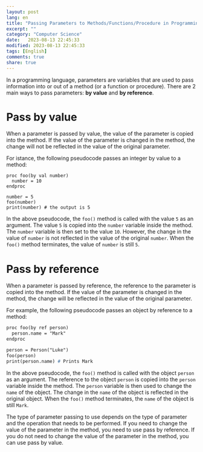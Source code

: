 ```yaml
--- 
layout: post
lang: en
title: "Passing Parameters to Methods/Functions/Procedure in Programming Languages"
excerpt: ""
category: "Computer Science"
date:   2023-08-13 22:45:33
modified: 2023-08-13 22:45:33
tags: [English]
comments: true
share: true
---
```


In a programming language, parameters are variables that are used to pass information into or out of a method (or a function or procedure). There are 2 main ways to pass parameters: **by value** and **by reference**.

# Pass by value

When a parameter is passed by value, the value of the parameter is copied into the method. If the value of the parameter is changed in the method, the change will not be reflected in the value of the original parameter.

For istance, the following pseudocode passes an integer by value to a method:

```
proc foo(by val number)
  number = 10
endproc

number = 5
foo(number)
print(number) # the output is 5
```
In the above pseudocode, the `foo()` method is called with the value `5` as an argument. The value `5` is copied into the `number` variable inside the method. The `number` variable is then set to the value `10`. However, the change in the value of `number` is not reflected in the value of the original `number`. When the `foo()` method terminates, the value of `number` is still `5`.

# Pass by reference

When a parameter is passed by reference, the reference to the parameter is copied into the method. If the value of the parameter is changed in the method, the change will be reflected in the value of the original parameter.

For example, the following pseudocode passes an object by reference to a method:

```pascal
proc foo(by ref person)
  person.name = "Mark"
endproc 

person = Person("Luke")
foo(person)
print(person.name) # Prints Mark
```

In the above pseudocode, the `foo()` method is called with the object `person` as an argument. The reference to the object `person` is copied into the `person` variable inside the method. The `person` variable is then used to change the `name` of the object. The change in the `name` of the object is reflected in the original object. When the `foo()` method terminates, the `name` of the object is still `Mark`.

The type of parameter passing to use depends on the type of parameter and the operation that needs to be performed. If you need to change the value of the parameter in the method, you need to use pass by reference. If you do not need to change the value of the parameter in the method, you can use pass by value.


